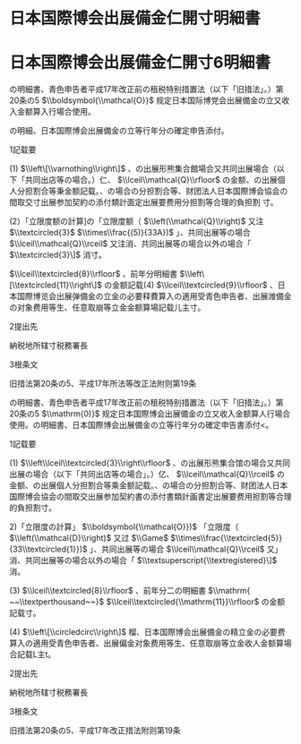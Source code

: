 # 日本国際博会出展備金仁開寸明細書

# 日本国際博会出展備金仁開寸6明細書

の明細書、青色申告者平成17年改正前の租税特别措置法（以下「旧措法」。）第20条の5 $\\boldsymbol{\\mathcal{O}}$ 规定日本国际博党会出展備金の立又收入金额算入行場合使用。

の明細、日本国際博会出展備金の立等行年分の確定申告添付。

1記载要

(1) $\\left\[\\varnothing\\right\]$ 、の出展形熊集合館場合又共同出展場合（以下「共同出店等の場合。）仁、 $\\lceil\\mathcal{Q}\\rfloor$ の金额、の出展個人分担割合等秉金额記载。、の場合の分担割合等、财团法人日本国際博会協会の間取交寸出展参加契約の添付類計面定出展要费用分担割等合理的負担割 寸。

(2）「立限度额の計算\]の「立限度额（ $\\left(\\mathcal{Q}\\right)$ 又注 $\\textcircled{3}$ $\\times\\frac{(5)}{33A})$ 」、共同出展等の場合 $\\lceil\\mathcal{Q}\\rceil$ 又注消、共同出展等の場合以外の場合「 $\\textcircled{3}\]$ 消寸。

$\\lceil\\textcircled{8}\\rfloor$ 、前年分明細書 $\\left\[\\textcircled{11}\\right\]$ の金额記载(4) $\\lceil\\textcircled{9}\\rfloor$ 、日本国際博览会出展弹備金の立金の必要释費算入の適用受青色申告者、出展潍備金の对象费用等生、任意取崩等立金金额算場記载儿主寸。

2提出先

納税地所辖寸税務署長

3根条文

旧措法第20条の5、平成17年所法等改正法附则第19条

の明細書、青色申告者平成17年改正前の租税特别措置法（以下「旧措法」。）第20条の5 $\\mathrm{0)}$ 规定日本国際博会出展備金の立又收入金额算人行場合使用。の明細書、日本国際博会出展備金の立等行年分の確定申告書添付<。

1記载要

(1) $\\left\\lceil\\textcircled{3}\\right\\rfloor$ 、の出展形熊集合馆の場合又共同出展の場合（以下「共同出店等の場合」。）亿、 $\\lceil\\mathcal{Q}\\rceil$ の金额、の出展個人分担割合等乘金额記载。、の場合の分担割合等、财团法人日本国際博会協会の間取交出展参加契約書の添付書類計画書定出展要费用担割等合理的負担割寸。

2)「立限度の計算」 $\\boldsymbol{\\mathcal{O}})$ 「立限度（ $\\left(\\mathcal{D}\\right)$ 又过 $\\Game$ $\\times\\frac{\\textcircled{5}}{33\\textcircled{1}})$ 」、共同出展等の場合 $\\lceil\\mathcal{Q}\\rceil$ 又」消、共同出展等の場合以外の場合「 $\\textsuperscript{\\textregistered}\]$ 消。

(3) $\\lceil\\textcircled{8}\\rfloor$ 、前年分二の明細書 $\\mathrm{ ~~\\textperthousand~~}$ $\\lceil\\textcircled{\\mathrm{11}}\\rfloor$ の金额記载寸。

(4) $\\left\[\\circledcirc\\right\]$ 榴、日本国際博会出展備金の精立金の必要费算入の適用受青色申告者、出展偏金对象费用等生、任意取崩等立金收人金额算場合記载L主t。

2提出先

納税地所辖寸税務署長

3根条文

旧措法第20条の5、平成17年改正措法附则第19条